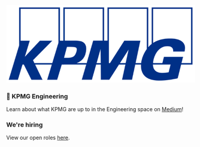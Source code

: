 <p align="center">
  <img src="/images/kpmg.png">
</p>
  
### 📝 KPMG Engineering

Learn about what KPMG are up to in the Engineering space on [Medium](https://medium.com/kpmg-uk-engineering)! 

### We're hiring

View our open roles [here](https://www.kpmgcareers.co.uk/experienced-professional/technology-engineering/).
